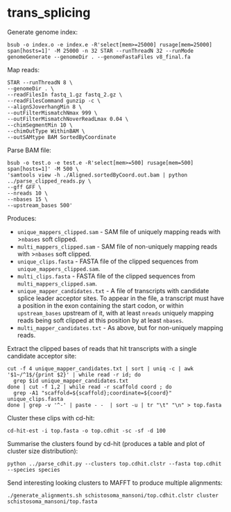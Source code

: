 # trans_splicing

Generate genome index:

```
bsub -o index.o -e index.e -R'select[mem>=25000] rusage[mem=25000] span[hosts=1]' -M 25000 -n 32 STAR --runThreadN 32 --runMode genomeGenerate --genomeDir . --genomeFastaFiles v8_final.fa
```

Map reads:

```
STAR --runThreadN 8 \
--genomeDir . \
--readFilesIn fastq_1.gz fastq_2.gz \
--readFilesCommand gunzip -c \
--alignSJoverhangMin 8 \
--outFilterMismatchNmax 999 \
--outFilterMismatchNoverReadLmax 0.04 \
--chimSegmentMin 10 \
--chimOutType WithinBAM \
--outSAMtype BAM SortedByCoordinate
```

Parse BAM file:

```
bsub -o test.o -e test.e -R'select[mem>=500] rusage[mem=500] span[hosts=1]' -M 500 \
'samtools view -h ./Aligned.sortedByCoord.out.bam | python ../parse_clipped_reads.py \
--gff GFF \
--nreads 10 \
--nbases 15 \
--upstream_bases 500'
```

Produces:

* ```unique_mappers_clipped.sam``` - SAM file of uniquely mapping reads with >```nbases``` soft clipped.
* ```multi_mappers_clipped.sam``` - SAM file of non-uniquely mapping reads with >```nbases``` soft clipped. 
* ```unique_clips.fasta``` - FASTA file of the clipped sequences from ```unique_mappers_clipped.sam```.
* ```multi_clips.fasta``` - FASTA file of the clipped sequences from ```multi_mappers_clipped.sam```.
* ```unique_mapper_candidates.txt``` - A file of transcripts with candidate splice leader acceptor sites. To appear in the file, a transcript must have a position in the exon containing the start codon, or within ```upstream_bases``` upstream of it, with at least ```nreads``` uniquely mapping reads being soft clipped at this position by at least ```nbases```. 
* ```multi_mapper_candidates.txt``` - As above, but for non-uniquely mapping reads.

Extract the clipped bases of reads that hit transcripts with a single candidate acceptor site:

```
cut -f 4 unique_mapper_candidates.txt | sort | uniq -c | awk '$1~/^1$/{print $2}' | while read -r id; do 
  grep $id unique_mapper_candidates.txt
done | cut -f 1,2 | while read -r scaffold coord ; do 
  grep -A1 "scaffold=${scaffold};coordinate=${coord}" unique_clips.fasta
done | grep -v '^-' | paste - -  | sort -u | tr "\t" "\n" > top.fasta
```

Cluster these clips with cd-hit:

```
cd-hit-est -i top.fasta -o top.cdhit -sc -sf -d 100
```

Summarise the clusters found by cd-hit (produces a table and plot of cluster size distribution):

```
python ../parse_cdhit.py --clusters top.cdhit.clstr --fasta top.cdhit --species species
```

Send interesting looking clusters to MAFFT to produce multiple alignments:

```
./generate_alignments.sh schistosoma_mansoni/top.cdhit.clstr cluster schistosoma_mansoni/top.fasta 
```


